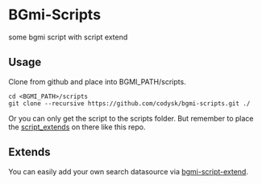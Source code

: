 # BGmi-Scripts

some bgmi script with script extend

## Usage
Clone from github and place into BGMI_PATH/scripts.
```
cd <BGMI_PATH>/scripts
git clone --recursive https://github.com/codysk/bgmi-scripts.git ./
```
Or you can only get the script to the scripts folder. But remember to place the [script_extends](https://github.com/codysk/bgmi-script-extend) on there like this repo.

## Extends
You can easily add your own search datasource via [bgmi-script-extend](https://github.com/codysk/bgmi-script-extend).
